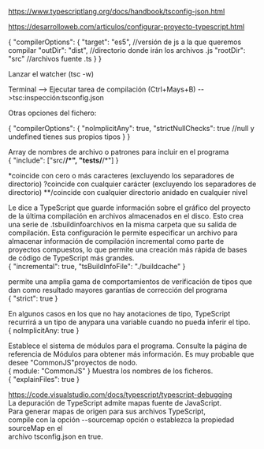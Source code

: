 https://www.typescriptlang.org/docs/handbook/tsconfig-json.html

https://desarrolloweb.com/articulos/configurar-proyecto-typescript.html

{
  "compilerOptions": {
    "target": "es5", //versión de js a la que queremos compilar
    "outDir": "dist", //directorio donde irán los archivos .js
    "rootDir": "src" //archivos fuente .ts
  }
}  

Lanzar el watcher (tsc -w)  

Terminal --> Ejecutar tarea de compilación (Ctrl+Mays+B) -->tsc:inspección:tsconfig.json  

Otras opciones del fichero:  

{
  "compilerOptions": {
    "noImplicitAny": true,
    "strictNullChecks": true //null y undefined tienes sus propios tipos
  }
}

Array de nombres de archivo o patrones para incluir en el programa  
{
  "include": ["src/**/*", "tests/**/*"]
}

*coincide con cero o más caracteres (excluyendo los separadores de directorio)
?coincide con cualquier carácter (excluyendo los separadores de directorio)
**/coincide con cualquier directorio anidado en cualquier nivel

Le dice a TypeScript que guarde información sobre el gráfico del proyecto de la última compilación en archivos almacenados en el disco. Esto crea una serie de .tsbuildinfoarchivos en la misma carpeta que su salida de compilación.
Esta configuración le permite especificar un archivo para almacenar información de compilación incremental como parte de proyectos compuestos, lo que permite una creación más rápida de bases de código de TypeScript más grandes.  
{
 "incremental": true,
 "tsBuildInfoFile": "./buildcache"
}

permite una amplia gama de comportamientos de verificación de tipos que dan como resultado mayores garantías de corrección del programa  
{
  "strict": true
}


En algunos casos en los que no hay anotaciones de tipo, TypeScript recurrirá a un tipo de anypara una variable cuando no pueda inferir el tipo.  
{
    noImplicitAny: true
}

Establece el sistema de módulos para el programa. Consulte la página de referencia de Módulos para obtener más información. Es muy probable que desee "CommonJS"proyectos de nodo.  
{
    module: "CommonJS"
}
Muestra los nombres de los ficheros.  
{
 "explainFiles": true
}

https://code.visualstudio.com/docs/typescript/typescript-debugging  
La depuración de TypeScript admite mapas fuente de JavaScript.   
Para generar mapas de origen para sus archivos TypeScript,   
compile con la opción --sourcemap opción o establezca la propiedad sourceMap en el    
archivo tsconfig.json en true.  

